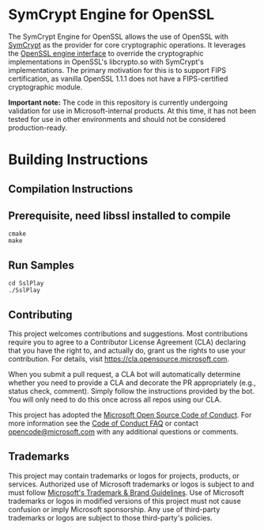 # SymCrypt Engine for OpenSSL

The SymCrypt Engine for OpenSSL allows the use of OpenSSL with [SymCrypt](https://github.com/Microsoft/SymCrypt) as the provider for core cryptographic operations. It leverages the [OpenSSL engine interface](https://www.openssl.org/docs/man1.0.2/man3/engine.html) to override the cryptographic implementations in OpenSSL's libcrypto.so with SymCrypt's implementations. The primary motivation for this is to support FIPS certification, as vanilla OpenSSL 1.1.1 does not have a FIPS-certified cryptographic module.

**Important note:** The code in this repository is currently undergoing validation for use in Microsoft-internal products. At this time, it has not been tested for use in other environments and should not be considered production-ready.

# Building Instructions
## Compilation Instructions
## Prerequisite, need libssl installed to compile
```
cmake
make
```

## Run Samples
```
cd SslPlay
./SslPlay
```

## Contributing

This project welcomes contributions and suggestions.  Most contributions require you to agree to a
Contributor License Agreement (CLA) declaring that you have the right to, and actually do, grant us
the rights to use your contribution. For details, visit https://cla.opensource.microsoft.com.

When you submit a pull request, a CLA bot will automatically determine whether you need to provide
a CLA and decorate the PR appropriately (e.g., status check, comment). Simply follow the instructions
provided by the bot. You will only need to do this once across all repos using our CLA.

This project has adopted the [Microsoft Open Source Code of Conduct](https://opensource.microsoft.com/codeofconduct/).
For more information see the [Code of Conduct FAQ](https://opensource.microsoft.com/codeofconduct/faq/) or
contact [opencode@microsoft.com](mailto:opencode@microsoft.com) with any additional questions or comments.

## Trademarks

This project may contain trademarks or logos for projects, products, or services. Authorized use of Microsoft
trademarks or logos is subject to and must follow
[Microsoft's Trademark & Brand Guidelines](https://www.microsoft.com/en-us/legal/intellectualproperty/trademarks/usage/general).
Use of Microsoft trademarks or logos in modified versions of this project must not cause confusion or imply Microsoft sponsorship.
Any use of third-party trademarks or logos are subject to those third-party's policies.

